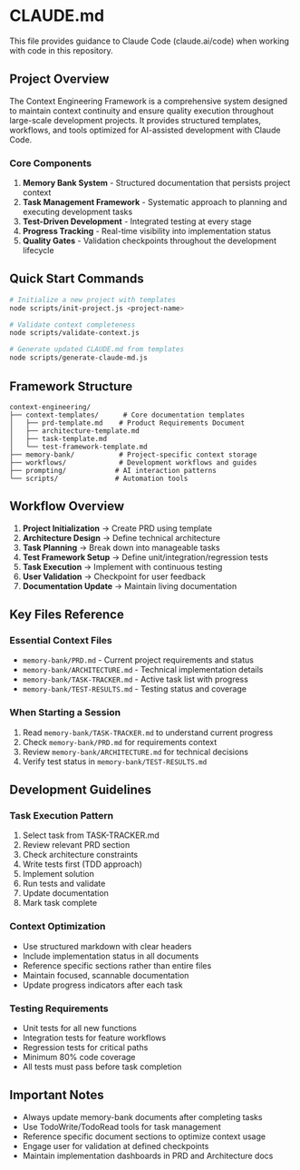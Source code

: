 # CLAUDE.md

This file provides guidance to Claude Code (claude.ai/code) when working with code in this repository.

## Project Overview

The Context Engineering Framework is a comprehensive system designed to maintain context continuity and ensure quality execution throughout large-scale development projects. It provides structured templates, workflows, and tools optimized for AI-assisted development with Claude Code.

### Core Components

1. **Memory Bank System** - Structured documentation that persists project context
2. **Task Management Framework** - Systematic approach to planning and executing development tasks
3. **Test-Driven Development** - Integrated testing at every stage
4. **Progress Tracking** - Real-time visibility into implementation status
5. **Quality Gates** - Validation checkpoints throughout the development lifecycle

## Quick Start Commands

```bash
# Initialize a new project with templates
node scripts/init-project.js <project-name>

# Validate context completeness
node scripts/validate-context.js

# Generate updated CLAUDE.md from templates
node scripts/generate-claude-md.js
```

## Framework Structure

```
context-engineering/
├── context-templates/      # Core documentation templates
│   ├── prd-template.md    # Product Requirements Document
│   ├── architecture-template.md
│   ├── task-template.md
│   └── test-framework-template.md
├── memory-bank/           # Project-specific context storage
├── workflows/             # Development workflows and guides
├── prompting/            # AI interaction patterns
└── scripts/              # Automation tools
```

## Workflow Overview

1. **Project Initialization** → Create PRD using template
2. **Architecture Design** → Define technical architecture
3. **Task Planning** → Break down into manageable tasks
4. **Test Framework Setup** → Define unit/integration/regression tests
5. **Task Execution** → Implement with continuous testing
6. **User Validation** → Checkpoint for user feedback
7. **Documentation Update** → Maintain living documentation

## Key Files Reference

### Essential Context Files
- `memory-bank/PRD.md` - Current project requirements and status
- `memory-bank/ARCHITECTURE.md` - Technical implementation details
- `memory-bank/TASK-TRACKER.md` - Active task list with progress
- `memory-bank/TEST-RESULTS.md` - Testing status and coverage

### When Starting a Session
1. Read `memory-bank/TASK-TRACKER.md` to understand current progress
2. Check `memory-bank/PRD.md` for requirements context
3. Review `memory-bank/ARCHITECTURE.md` for technical decisions
4. Verify test status in `memory-bank/TEST-RESULTS.md`

## Development Guidelines

### Task Execution Pattern
1. Select task from TASK-TRACKER.md
2. Review relevant PRD section
3. Check architecture constraints
4. Write tests first (TDD approach)
5. Implement solution
6. Run tests and validate
7. Update documentation
8. Mark task complete

### Context Optimization
- Use structured markdown with clear headers
- Include implementation status in all documents
- Reference specific sections rather than entire files
- Maintain focused, scannable documentation
- Update progress indicators after each task

### Testing Requirements
- Unit tests for all new functions
- Integration tests for feature workflows
- Regression tests for critical paths
- Minimum 80% code coverage
- All tests must pass before task completion

## Important Notes

- Always update memory-bank documents after completing tasks
- Use TodoWrite/TodoRead tools for task management
- Reference specific document sections to optimize context usage
- Engage user for validation at defined checkpoints
- Maintain implementation dashboards in PRD and Architecture docs